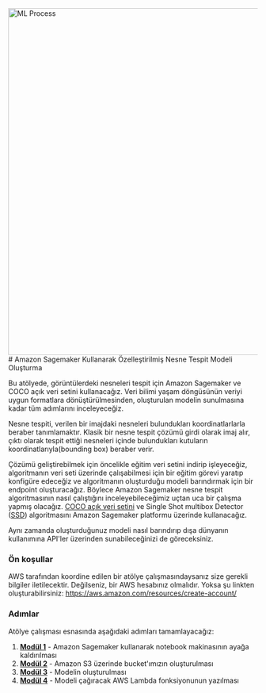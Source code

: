 <img src="images/ml_process.png" alt="ML Process" width="700px" />
# Amazon Sagemaker Kullanarak Özelleştirilmiş Nesne Tespit Modeli Oluşturma

Bu atölyede, görüntülerdeki nesneleri tespit için Amazon Sagemaker ve COCO açık veri setini kullanacağız. Veri bilimi yaşam döngüsünün veriyi uygun formatlara dönüştürülmesinden, oluşturulan modelin sunulmasına kadar tüm adımlarını inceleyeceğiz.

Nesne tespiti, verilen bir imajdaki nesneleri bulundukları koordinatlarlarla beraber tanımlamaktır. Klasik bir nesne tespit çözümü girdi olarak imaj alır, çıktı olarak tespit ettiği nesneleri içinde bulundukları kutuların koordinatlarıyla(bounding box) beraber verir. 

Çözümü geliştirebilmek için öncelikle eğitim veri setini indirip işleyeceğiz, algoritmanın veri seti üzerinde çalışabilmesi için bir eğitim görevi yaratıp konfigüre edeceğiz ve algoritmanın oluşturduğu modeli barındırmak için bir endpoint oluşturacağız. Böylece Amazon Sagemaker nesne tespit algoritmasının nasıl çalıştığını inceleyebileceğimiz uçtan uca bir çalışma yapmış olacağız. [COCO açık veri setini](http://cocodataset.org/) ve Single Shot multibox Detector ([SSD](https://arxiv.org/abs/1512.02325)) algoritmasını Amazon Sagemaker platformu üzerinde kullanacağız.

Aynı zamanda oluşturduğunuz modeli nasıl barındırıp dışa dünyanın kullanımına API'ler üzerinden sunabileceğinizi de göreceksiniz.

### Ön koşullar
AWS tarafından koordine edilen bir atölye çalışmasındaysanız size gerekli bilgiler iletilecektir.
Değilseniz, bir AWS hesabınız olmalıdır. Yoksa şu linkten oluşturabilirsiniz: https://aws.amazon.com/resources/create-account/

### Adımlar

Atölye çalışması esnasında aşağıdaki adımları tamamlayacağız:

1. <a href="module1/">**Modül 1**</a> - Amazon Sagemaker kullanarak notebook makinasının ayağa kaldırılması
2. <a href="module2/">**Modül 2**</a> - Amazon S3 üzerinde bucket'ımızın oluşturulması
3. <a href="module3/">**Modül 3**</a> - Modelin oluşturulması
4. <a href="module4/">**Modül 4**</a> - Modeli çağıracak AWS Lambda fonksiyonunun yazılması